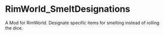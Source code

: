 # RimWorld_SmeltDesignations
A Mod for RimWorld. Designate specific items for smelting instead of rolling the dice.
